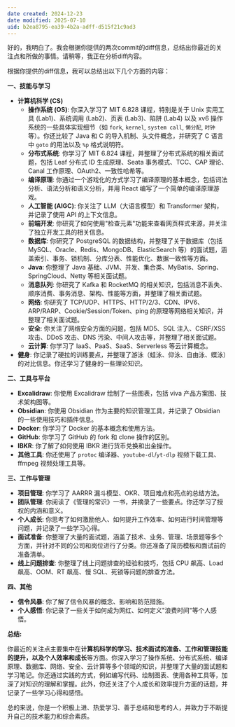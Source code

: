```yaml
---
date created: 2024-12-23
date modified: 2025-07-10
uid: b2ea8795-ea39-4b2a-adff-d515f21c9ad3
---
```


好的，我明白了。我会根据你提供的两次commit的diff信息，总结出你最近的关注点和所做的事情。请稍等，我正在分析diff内容。

根据你提供的diff信息，我可以总结出以下几个方面的内容：

**一、技能与学习**

- **计算机科学 (CS)**
    - **操作系统 (OS)**: 你深入学习了 MIT 6.828 课程，特别是关于 Unix 实用工具 (Lab1)、系统调用 (Lab2)、页表 (Lab3)、陷阱 (Lab4) 以及 xv6 操作系统的一些具体实现细节（如 `fork`, `kernel`, `system call`, `懒分配`, `时钟`等）。你还比较了 Java 和 C 的导入机制、头文件概念，并研究了 C 语言中 `goto` 的用法以及 `%p` 格式说明符。
    - **分布式系统**: 你学习了 MIT 6.824 课程，并整理了分布式系统的相关面试题，包括 Leaf 分布式 ID 生成原理、Seata 事务模式、TCC、CAP 理论、Canal 工作原理、OAuth2、一致性哈希等。
    - **编译原理**: 你通过一个游戏化的方式学习了编译原理的基本概念，包括词法分析、语法分析和语义分析，并用 React 编写了一个简单的编译原理游戏。
    - **人工智能 (AIGC)**: 你关注了 LLM（大语言模型）和 Transformer 架构，并记录了使用 API 的上下文信息。
    - **前端开发**: 你研究了如何使用"检查元素"功能来查看网页样式来源，并关注了独立开发工具的相关信息。
    - **数据库**: 你研究了 PostgreSQL 的数据结构，并整理了关于数据库（包括 MySQL、Oracle、Redis、MongoDB、ElasticSearch 等）的面试题，涵盖索引、事务、锁机制、分库分表、性能优化、数据一致性等方面。
    - **Java**: 你整理了 Java 基础、JVM、并发、集合类、MyBatis、Spring、SpringCloud、Netty 等相关面试题。
    - **消息队列**: 你研究了 Kafka 和 RocketMQ 的相关知识，包括消息不丢失、顺序消费、事务消息、架构、性能等方面，并整理了相关面试题。
    - **网络**: 你研究了 TCP/UDP、HTTPS、HTTP/2/3、CDN、IPV6、ARP/RARP、Cookie/Session/Token、ping 的原理等网络相关知识，并整理了相关面试题。
    - **安全**: 你关注了网络安全方面的问题，包括 MD5、SQL 注入、CSRF/XSS 攻击、DDoS 攻击、DNS 污染、中间人攻击等，并整理了相关面试题。
    - **云计算**: 你学习了 IaaS、PaaS、SaaS、Serverless 等云计算概念。
- **健身**: 你记录了硬拉的训练要点，并整理了游泳（蛙泳、仰泳、自由泳、蝶泳）的对比信息。你还学习了健身的一些理论知识。

**二、工具与平台**

- **Excalidraw**: 你使用 Excalidraw 绘制了一些图表，包括 viva 产品方案图、技术架构图等。
- **Obsidian**: 你使用 Obsidian 作为主要的知识管理工具，并记录了 Obsidian 的一些使用技巧和插件信息。
- **Docker**: 你学习了 Docker 的基本概念和使用方法。
- **GitHub**: 你学习了 GitHub 的 fork 和 clone 操作的区别。
- **IBKR**: 你了解了如何使用 IBKR 进行货币兑换和出金操作。
- **其他工具**: 你还使用了 `protoc` 编译器、`youtube-dl`/`yt-dlp` 视频下载工具、ffmpeg 视频处理工具等。

**三、工作与管理**

- **项目管理**: 你学习了 AARRR 漏斗模型、OKR、项目难点和亮点的总结方法。
- **团队管理**: 你阅读了《管理的常识》一书，并摘录了一些要点。你还学习了授权的内涵和意义。
- **个人成长**: 你思考了如何激励他人、如何提升工作效率、如何进行时间管理等问题，并记录了一些学习心得。
- **面试准备**: 你整理了大量的面试题，涵盖了技术、业务、管理、场景题等多个方面，并针对不同的公司和岗位进行了分类。你还准备了简历模板和面试前的准备清单。
- **线上问题排查**: 你整理了线上问题排查的经验和技巧，包括 CPU 飙高、Load 飙高、OOM、RT 飙高、慢 SQL、死锁等问题的排查方法。

**四、其他**

- **信令风暴**: 你了解了信令风暴的概念、影响和防范措施。
- **个人感悟**: 你记录了一些关于如何成为网红、如何定义"浪费时间"等个人感悟。

**总结:**

你最近的关注点主要集中在**计算机科学的学习、技术面试的准备、工作和管理技能的提升，以及个人效率和成长**等方面。你深入学习了操作系统、分布式系统、编译原理、数据库、网络、安全、云计算等多个领域的知识，并整理了大量的面试题和学习笔记。你还通过实践的方式，例如编写代码、绘制图表、使用各种工具等，加深了对知识的理解和掌握。此外，你还关注了个人成长和效率提升方面的话题，并记录了一些学习心得和感悟。

总的来说，你是一个积极上进、热爱学习、善于总结和思考的人，并致力于不断提升自己的技术能力和综合素质。
